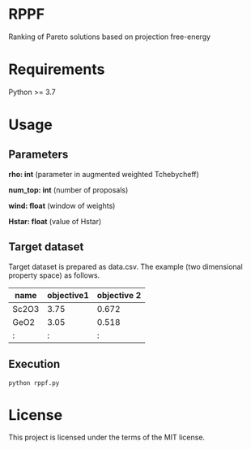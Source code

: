 # RPPF
Ranking of Pareto solutions based on projection free-energy


# Requirements
Python >= 3.7


# Usage

## Parameters

**rho: int** (parameter in augmented weighted Tchebycheff)

**num_top: int** (number of proposals)

**wind: float** (window of weights)

**Hstar: float** (value of Hstar)


## Target dataset

Target dataset is prepared as data.csv.
The example (two dimensional property space) as follows.

|  name  |  objective1  |  objective 2 |
| ------ | ------------ | ------------ |
|  Sc2O3 |  3.75        |  0.672       |
|  GeO2  |  3.05        |  0.518       |
|  :     |  :           | :            |


## Execution
```
python rppf.py 
```

# License
This project is licensed under the terms of the MIT license.
